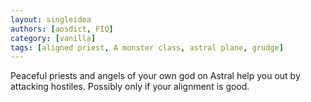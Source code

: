 ```yaml
---
layout: singleidea
authors: [aosdict, FIQ]
category: [vanilla]
tags: [aligned priest, A monster class, astral plane, grudge]
---
```

Peaceful priests and angels of your own god on Astral help you out by attacking hostiles. Possibly only if your alignment is good.
